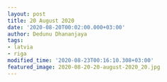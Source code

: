```yaml
---
layout: post
title: 20 August 2020
date: '2020-08-20T00:02:00.000+03:00'
author: Dedunu Dhananjaya
tags:
- latvia
- riga
modified_time: '2020-08-23T00:16:10.308+03:00'
featured_image: 2020-08-20-20-august-2020_20.jpg
---
```

